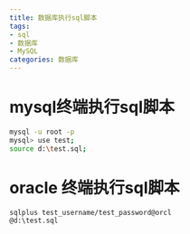 ```yaml
---
title: 数据库执行sql脚本
tags: 
- sql
- 数据库
- MySQL
categories: 数据库
---
```

# mysql终端执行sql脚本
```bash
mysql -u root -p 
mysql> use test;
source d:\test.sql;
```
# oracle 终端执行sql脚本
```bash
sqlplus test_username/test_password@orcl
@d:\test.sql
```

